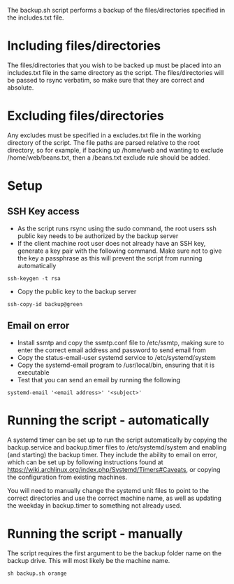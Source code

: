 The backup.sh script performs a backup of the files/directories specified in the includes.txt file.

# Including files/directories
The files/directories that you wish to be backed up must be placed into an includes.txt file in the same directory as the script. The files/directories will be passed to rsync verbatim, so make sure that they are correct and absolute.

# Excluding files/directories
Any excludes must be specified in a excludes.txt file in the working directory of the script. The file paths are parsed relative to the root directory, so for example, if backing up /home/web and wanting to exclude /home/web/beans.txt, then a /beans.txt exclude rule should be added.

# Setup
## SSH Key access
- As the script runs rsync using the sudo command, the root users ssh public key needs to be authorized by the backup server
- If the client machine root user does not already have an SSH key, generate a key pair with the following command. Make sure not to give the key a passphrase as this will prevent the script from running automatically
```
ssh-keygen -t rsa
```
- Copy the public key to the backup server
```
ssh-copy-id backup@green
```

## Email on error
- Install ssmtp and copy the ssmtp.conf file to /etc/ssmtp, making sure to enter the correct email address and password to send email from
- Copy the status-email-user systemd service to /etc/systemd/system
- Copy the systemd-email program to /usr/local/bin, ensuring that it is executable
- Test that you can send an email by running the following
```
systemd-email '<email address>' '<subject>'
```

# Running the script - automatically
A systemd timer can be set up to run the script automatically by copying the backup.service and backup.timer files to /etc/systemd/system and enabling (and starting) the backup timer. They include the ability to email on error, which can be set up by following instructions found at https://wiki.archlinux.org/index.php/Systemd/Timers#Caveats, or copying the configuration from existing machines.

You will need to manually change the systemd unit files to point to the correct directories and use the correct machine name, as well as updating the weekday in backup.timer to something not already used.

# Running the script - manually
The script requires the first argument to be the backup folder name on the backup drive. This will most likely be the machine name.
```
sh backup.sh orange
```
